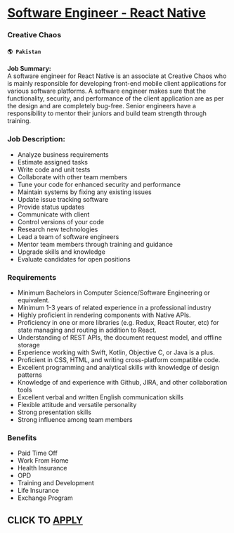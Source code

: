 # [Software Engineer - React Native](https://www.remotewlb.com/apply/software-engineer-react-native-84090)  
### Creative Chaos  
#### `🌎 Pakistan`  

**Job Summary:**  
A software engineer for React Native is an associate at Creative Chaos who is mainly responsible for developing front-end mobile client applications for various software platforms. A software engineer makes sure that the functionality, security, and performance of the client application are as per the design and are completely bug-free. Senior engineers have a responsibility to mentor their juniors and build team strength through training.

### Job Description:

  * Analyze business requirements
  * Estimate assigned tasks
  * Write code and unit tests
  * Collaborate with other team members
  * Tune your code for enhanced security and performance
  * Maintain systems by fixing any existing issues
  * Update issue tracking software
  * Provide status updates
  * Communicate with client
  * Control versions of your code
  * Research new technologies
  * Lead a team of software engineers
  * Mentor team members through training and guidance
  * Upgrade skills and knowledge
  * Evaluate candidates for open positions

### Requirements

  * Minimum Bachelors in Computer Science/Software Engineering or equivalent.
  * Minimum 1-3 years of related experience in a professional industry
  * Highly proficient in rendering components with Native APIs.
  * Proficiency in one or more libraries (e.g. Redux, React Router, etc) for state managing and routing in addition to React.
  * Understanding of REST APIs, the document request model, and offline storage
  * Experience working with Swift, Kotlin, Objective C, or Java is a plus.
  * Proficient in CSS, HTML, and writing cross-platform compatible code.
  * Excellent programming and analytical skills with knowledge of design patterns
  * Knowledge of and experience with Github, JIRA, and other collaboration tools
  * Excellent verbal and written English communication skills
  * Flexible attitude and versatile personality
  * Strong presentation skills
  * Strong influence among team members

### Benefits

  * Paid Time Off
  * Work From Home
  * Health Insurance
  * OPD
  * Training and Development
  * Life Insurance
  * Exchange Program

  
## CLICK TO [APPLY](https://www.remotewlb.com/apply/software-engineer-react-native-84090)

